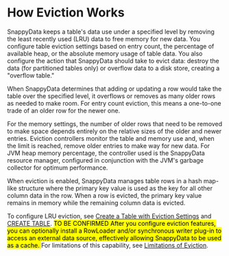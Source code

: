 # How Eviction Works

SnappyData keeps a table's data use under a specified level by removing the least recently used (LRU) data to free memory for new data. You configure table eviction settings based on entry count, the percentage of available heap, or the absolute memory usage of table data. You also configure the action that SnappyData should take to evict data: destroy the data (for partitioned tables only) or overflow data to a disk store, creating a "overflow table."

When SnappyData determines that adding or updating a row would take the table over the specified level, it overflows or removes as many older rows as needed to make room. For entry count eviction, this means a one-to-one trade of an older row for the newer one.

For the memory settings, the number of older rows that need to be removed to make space depends entirely on the relative sizes of the older and newer entries. Eviction controllers monitor the table and memory use and, when the limit is reached, remove older entries to make way for new data. For JVM heap memory percentage, the controller used is the SnappyData resource manager, configured in conjunction with the JVM's garbage collector for optimum performance.

When eviction is enabled, SnappyData manages table rows in a hash map-like structure where the primary key value is used as the key for all other column data in the row. When a row is evicted, the primary key value remains in memory while the remaining column data is evicted.

To configure LRU eviction, see [Create a Table with Eviction Settings](create_table_with_eviction_setting.md) and [CREATE TABLE](../../reference/sql_reference/create-table.md). 
<mark> 
TO BE CONFIRMED 
After you configure eviction features, you can optionally install a RowLoader and/or synchronous writer plug-in to access an external data source, effectively allowing SnappyData to be used as a cache. </mark>
For limitations of this capability, see <a href="../caching_database/eviction_limitations.html#how_eviction_works" class="xref" title="LRU eviction is only effective for operations that operate on a primary key value.">Limitations of Eviction</a>.

